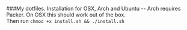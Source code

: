 ###My dotfiles.
Installation for OSX, Arch and Ubuntu -- Arch requires Packer. On OSX this should work out of the box.  
Then run `chmod +x install.sh && ./install.sh`
